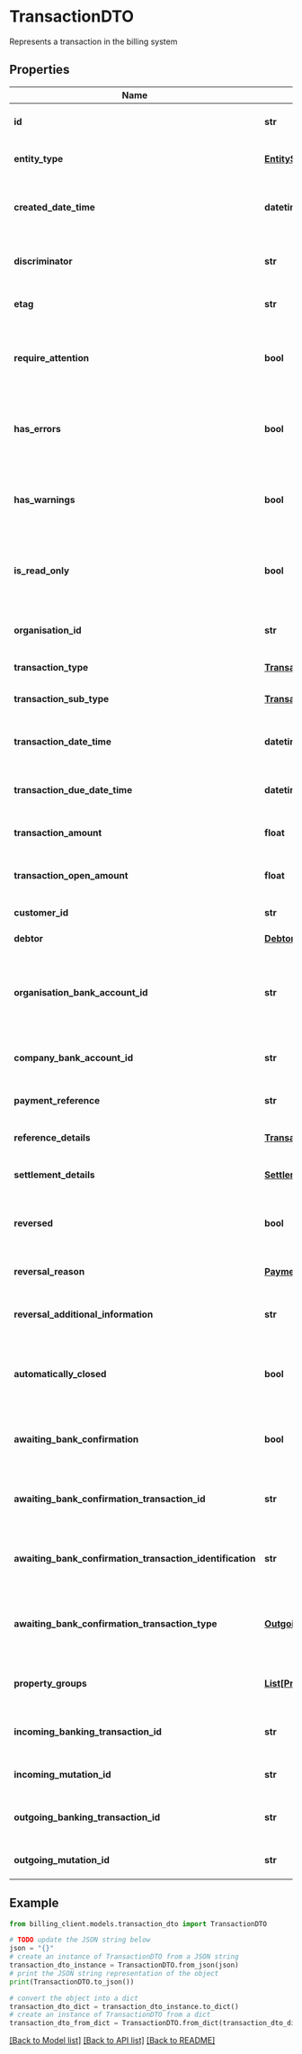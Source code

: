 # TransactionDTO

Represents a transaction in the billing system

## Properties

Name | Type | Description | Notes
------------ | ------------- | ------------- | -------------
**id** | **str** | Gets or sets the unique identifier. | [optional] 
**entity_type** | [**EntitySubjectType**](EntitySubjectType.md) | Gets or sets the type of the entity. | [optional] 
**created_date_time** | **datetime** | Gets or sets the date and time when the entity was created. | [optional] 
**discriminator** | **str** | Gets or sets the discriminator value. | [optional] 
**etag** | **str** | Gets or sets the ETag value. | [optional] 
**require_attention** | **bool** | Gets a value indicating whether the entity requires attention. | [optional] [readonly] 
**has_errors** | **bool** | Gets or sets a value indicating whether the entity has errors. | [optional] 
**has_warnings** | **bool** | Gets or sets a value indicating whether the entity has warnings. | [optional] 
**is_read_only** | **bool** | Gets or sets a value indicating whether the entity is read-only. | [optional] 
**organisation_id** | **str** | Gets or sets the organization identifier. | [optional] 
**transaction_type** | [**TransactionType**](TransactionType.md) | Type of the transaction | [optional] 
**transaction_sub_type** | [**TransactionSubType**](TransactionSubType.md) | Subtype of the transaction | [optional] 
**transaction_date_time** | **datetime** | Date and time when the transaction occurred | [optional] 
**transaction_due_date_time** | **datetime** | Date and time when the transaction is due | [optional] 
**transaction_amount** | **float** | Total amount of the transaction | [optional] 
**transaction_open_amount** | **float** | Remaining open amount of the transaction | [optional] 
**customer_id** | **str** | Identifier of the customer | [optional] 
**debtor** | [**DebtorDTO**](DebtorDTO.md) | Debtor information | [optional] 
**organisation_bank_account_id** | **str** | Identifier of the organization&#39;s bank account (obsolete, for backwards compatibility) | [optional] 
**company_bank_account_id** | **str** | Identifier of the company&#39;s bank account | [optional] 
**payment_reference** | **str** | Payment reference number | [optional] 
**reference_details** | [**TransactionReferenceDetailsDTO**](TransactionReferenceDetailsDTO.md) | Reference details for the transaction | [optional] 
**settlement_details** | [**SettlementDetailsDTO**](SettlementDetailsDTO.md) | Settlement details for the transaction | [optional] 
**reversed** | **bool** | Indicates if the transaction has been reversed | [optional] 
**reversal_reason** | [**PaymentReversalReason**](PaymentReversalReason.md) | Reason for payment reversal | [optional] 
**reversal_additional_information** | **str** | Additional information about the reversal | [optional] 
**automatically_closed** | **bool** | Indicates if the transaction was automatically closed | [optional] 
**awaiting_bank_confirmation** | **bool** | Indicates if the transaction is awaiting bank confirmation | [optional] 
**awaiting_bank_confirmation_transaction_id** | **str** | Identifier of the transaction awaiting bank confirmation | [optional] 
**awaiting_bank_confirmation_transaction_identification** | **str** | Identification of the transaction awaiting bank confirmation | [optional] 
**awaiting_bank_confirmation_transaction_type** | [**OutgoingBankingTransactionType**](OutgoingBankingTransactionType.md) | Type of outgoing banking transaction awaiting confirmation | [optional] 
**property_groups** | [**List[PropertyGroupReferenceDTO]**](PropertyGroupReferenceDTO.md) | List of associated property groups | [optional] 
**incoming_banking_transaction_id** | **str** | Identifier of the incoming banking transaction | [optional] 
**incoming_mutation_id** | **str** | Identifier of the incoming mutation | [optional] 
**outgoing_banking_transaction_id** | **str** | Identifier of the outgoing banking transaction | [optional] 
**outgoing_mutation_id** | **str** | Identifier of the outgoing mutation | [optional] 

## Example

```python
from billing_client.models.transaction_dto import TransactionDTO

# TODO update the JSON string below
json = "{}"
# create an instance of TransactionDTO from a JSON string
transaction_dto_instance = TransactionDTO.from_json(json)
# print the JSON string representation of the object
print(TransactionDTO.to_json())

# convert the object into a dict
transaction_dto_dict = transaction_dto_instance.to_dict()
# create an instance of TransactionDTO from a dict
transaction_dto_from_dict = TransactionDTO.from_dict(transaction_dto_dict)
```
[[Back to Model list]](../README.md#documentation-for-models) [[Back to API list]](../README.md#documentation-for-api-endpoints) [[Back to README]](../README.md)


